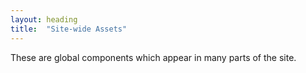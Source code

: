 ```yaml
---
layout: heading
title:  "Site-wide Assets"
---
```


These are global components which appear in many parts of the site.
